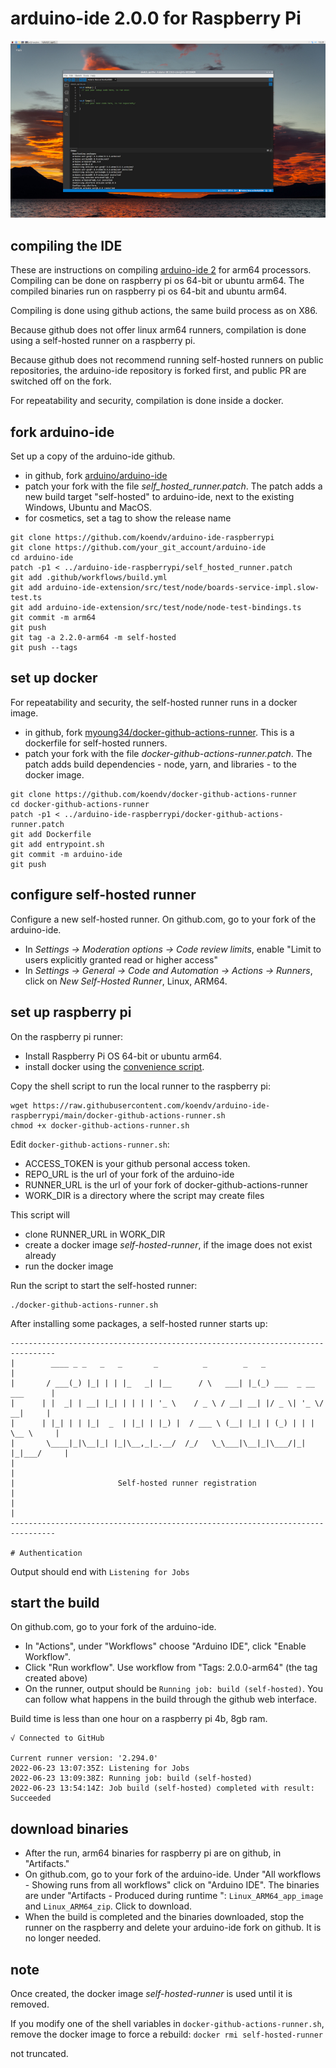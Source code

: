 # arduino-ide 2.0.0 for Raspberry Pi

[![arduino ide 2.0](images/screenshot_small.jpg)](https://github.com/koendv/arduino-ide-raspberrypi/raw/main/images/screenshot.jpg)

## compiling the IDE

These are instructions on compiling [arduino-ide 2](https://github.com/arduino/arduino-ide)  for arm64 processors.  Compiling can be done on raspberry pi os 64-bit or ubuntu arm64. The compiled binaries run on raspberry pi os 64-bit and ubuntu arm64.

Compiling is done using github actions, the same build process as on X86.

Because github does not offer linux arm64 runners, compilation is done using a self-hosted runner on a raspberry pi. 

Because github does not recommend running self-hosted runners on public repositories, the arduino-ide repository is forked first, and public PR are switched off on the fork.

For repeatability and security, compilation is done inside a docker.

## fork arduino-ide

Set up a copy of the arduino-ide github.

- in github, fork [arduino/arduino-ide](https://github.com/arduino/arduino-ide)
- patch your fork with the file _self_hosted_runner.patch_. The patch adds a new build target "self-hosted" to arduino-ide, next to the existing Windows, Ubuntu and MacOS.
- for cosmetics, set a tag to show the release name

```
git clone https://github.com/koendv/arduino-ide-raspberrypi
git clone https://github.com/your_git_account/arduino-ide
cd arduino-ide
patch -p1 < ../arduino-ide-raspberrypi/self_hosted_runner.patch
git add .github/workflows/build.yml
git add arduino-ide-extension/src/test/node/boards-service-impl.slow-test.ts
git add arduino-ide-extension/src/test/node/node-test-bindings.ts
git commit -m arm64
git push
git tag -a 2.2.0-arm64 -m self-hosted
git push --tags
```

## set up docker

For repeatability and security, the self-hosted runner runs in a docker image.

- in github, fork [myoung34/docker-github-actions-runner](https://github.com/myoung34/docker-github-actions-runner). This is a dockerfile for self-hosted runners. 
- patch your fork with the file _docker-github-actions-runner.patch_. The patch adds build dependencies - node, yarn, and libraries - to the docker image.

```
git clone https://github.com/koendv/docker-github-actions-runner
cd docker-github-actions-runner
patch -p1 < ../arduino-ide-raspberrypi/docker-github-actions-runner.patch
git add Dockerfile
git add entrypoint.sh
git commit -m arduino-ide
git push
```

## configure self-hosted runner
Configure a new self-hosted runner.
On github.com, go to your fork of the arduino-ide.

- In _Settings -> Moderation options -> Code review limits_, enable  "Limit to users explicitly granted read or higher access"
- In _Settings -> General -> Code and Automation -> Actions -> Runners_, click on _New Self-Hosted Runner_, Linux, ARM64.

## set up raspberry pi

On the raspberry pi runner:

- Install Raspberry Pi OS 64-bit or ubuntu arm64.
- install docker using the [convenience script](https://docs.docker.com/engine/install/debian/#install-using-the-convenience-script).

Copy the shell script to run the local runner to the raspberry pi:

```
wget https://raw.githubusercontent.com/koendv/arduino-ide-raspberrypi/main/docker-github-actions-runner.sh
chmod +x docker-github-actions-runner.sh
```

Edit `docker-github-actions-runner.sh`:

- ACCESS_TOKEN is your github personal access token.
- REPO_URL is the url of your fork of the arduino-ide
- RUNNER_URL is the url of your fork of docker-github-actions-runner
- WORK_DIR is a directory where the script may create files

This script will

- clone RUNNER_URL in WORK_DIR 
- create a docker image _self-hosted-runner_, if the image does not exist already
- run the docker image

Run the script to start the self-hosted runner:
```
./docker-github-actions-runner.sh
```
After installing some packages, a self-hosted runner starts up: 

```
--------------------------------------------------------------------------------
|        ____ _ _   _   _       _          _        _   _                      |
|       / ___(_) |_| | | |_   _| |__      / \   ___| |_(_) ___  _ __  ___      |
|      | |  _| | __| |_| | | | | '_ \    / _ \ / __| __| |/ _ \| '_ \/ __|     |
|      | |_| | | |_|  _  | |_| | |_) |  / ___ \ (__| |_| | (_) | | | \__ \     |
|       \____|_|\__|_| |_|\__,_|_.__/  /_/   \_\___|\__|_|\___/|_| |_|___/     |
|                                                                              |
|                       Self-hosted runner registration                        |
|                                                                              |
--------------------------------------------------------------------------------

# Authentication
```

Output should end with `Listening for Jobs`

## start the build

On github.com, go to your fork of the arduino-ide.

- In "Actions", under "Workflows" choose "Arduino IDE", click  "Enable Workflow".
- Click "Run workflow". Use workflow from "Tags: 2.0.0-arm64" (the tag created above)
- On the runner, output should be ``Running job: build (self-hosted)``. You can follow what happens in the build through the github web interface.

Build time is less than one hour on a raspberry pi 4b, 8gb ram.
```
√ Connected to GitHub

Current runner version: '2.294.0'
2022-06-23 13:07:35Z: Listening for Jobs
2022-06-23 13:09:38Z: Running job: build (self-hosted)
2022-06-23 13:54:14Z: Job build (self-hosted) completed with result: Succeeded
```

## download binaries

- After the run, arm64 binaries for raspberry pi are on github, in "Artifacts."
- On github.com, go to your fork of the arduino-ide. Under "All workflows - Showing runs from all workflows" click on "Arduino IDE". The binaries are under "Artifacts - Produced during runtime
":
``Linux_ARM64_app_image`` and
``Linux_ARM64_zip``. Click to download.
- When the build is completed and the binaries downloaded, stop the runner on the raspberry and delete your arduino-ide fork on github. It is no longer needed.

## note

Once created, the docker image _self-hosted-runner_ is used until it is removed.

If you modify one of the shell variables in `docker-github-actions-runner.sh`, remove the docker image to force a rebuild: 
``
docker rmi self-hosted-runner
``

not truncated.
